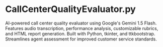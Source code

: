 # CallCenterQualityEvaluator.py
AI-powered call center quality evaluator using Google's Gemini 1.5 Flash. Features audio transcription, performance analysis, customizable rubrics, and HTML report generation. Built with Python, tkinter, and ttkbootstrap. Streamlines agent assessment for improved customer service standards.

